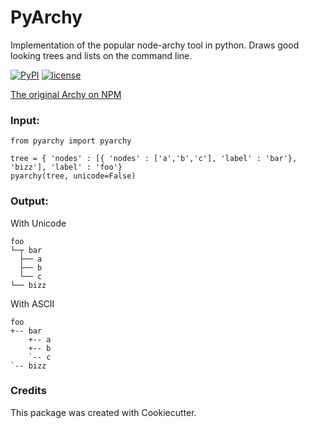 
# PyArchy

Implementation of the popular node-archy tool in python.
Draws good looking trees and lists on the command line.

[![PyPI](https://img.shields.io/pypi/v/nine.svg)](https://pypi.python.org/pypi?name=py_archy&version=1.0.0&:action=display)
[![license](https://img.shields.io/github/license/mashape/apistatus.svg)]()

[The original Archy on NPM](https://www.npmjs.com/package/archy)

### Input:

```
from pyarchy import pyarchy

tree = { 'nodes' : [{ 'nodes' : ['a','b','c'], 'label' : 'bar'}, 'bizz'], 'label' : 'foo'}
pyarchy(tree, unicode=False)
```
### Output:
With Unicode
```
foo
└─┬ bar 
  ├── a
  ├── b
  └── c
└── bizz
```
With ASCII
```
foo
+-- bar
    +-- a
    +-- b
    `-- c
`-- bizz
```

### Credits
This package was created with Cookiecutter.


